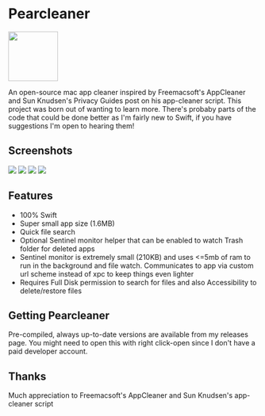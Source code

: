 # Pearcleaner

<img src="https://github.com/alienator88/Pearcleaner/assets/6263626/6f22c4fa-fb3a-43aa-82ad-70f043b8fc88" width="100" height="100" />

An open-source mac app cleaner inspired by Freemacsoft's AppCleaner and Sun Knudsen's Privacy Guides post on his app-cleaner script.
This project was born out of wanting to learn more. There's probaby parts of the code that could be done better as I'm fairly new to Swift, if you have suggestions I'm open to hearing them!

## Screenshots

![](https://github.com/alienator88/Pearcleaner/assets/6263626/aa48fd55-df2f-450c-a0c0-bf9507d7a465)
![](https://github.com/alienator88/Pearcleaner/assets/6263626/036eae34-a9f0-4126-943a-376074e95067)
![](https://github.com/alienator88/Pearcleaner/assets/6263626/230674bf-9f16-4b84-9b7f-e0113b4a8358)
![](https://github.com/alienator88/Pearcleaner/assets/6263626/fc2b9568-cbb1-4a94-991c-0491252d7c02)


## Features
- 100% Swift
- Super small app size (1.6MB)
- Quick file search
- Optional Sentinel monitor helper that can be enabled to watch Trash folder for deleted apps
- Sentinel monitor is extremely small (210KB) and uses <=5mb of ram to run in the background and file watch. Communicates to app via custom url scheme instead of xpc to keep things even lighter
- Requires Full Disk permission to search for files and also Accessibility to delete/restore files

## Getting Pearcleaner

Pre-compiled, always up-to-date versions are available from my releases page.
You might need to open this with right click-open since I don't have a paid developer account.

## Thanks

Much appreciation to Freemacsoft's AppCleaner and Sun Knudsen's app-cleaner script
